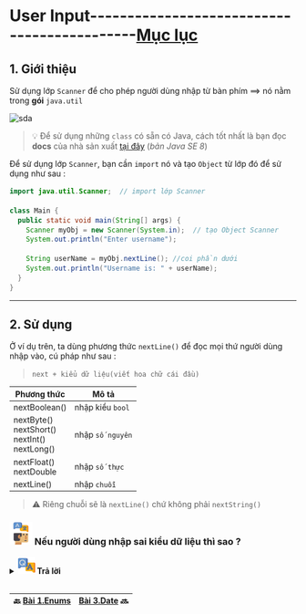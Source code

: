 # User Input--------------------------------------------[Mục lục](https://github.com/Zenfection/Java)

## 1. Giới thiệu

Sử dụng lớp `Scanner` để cho phép người dùng nhập từ bàn phím ==> nó nằm trong **gói** `java.util`

<img title="" src="https://raw.githubusercontent.com/Zenfection/Image/master/2021/02/06-22-17-33-Ảnh%20chụp%20Màn%20hình%202021-02-06%20lúc%2022.17.24.png" alt="sda" width="445">

>  💡 Để sử dụng những `class` có sẵn có Java, cách tốt nhất là bạn đọc  **docs** của nhà sản xuất [tại đây](https://docs.oracle.com/javase/8/docs/api/java/util/Scanner.html) (*bản Java SE 8*)

Để sử dụng lớp `Scanner`, bạn cần `import` nó và tạo `Object` từ lớp đó để sử dụng như sau : 

```java
import java.util.Scanner;  // import lớp Scanner

class Main {
  public static void main(String[] args) {
    Scanner myObj = new Scanner(System.in);  // tạo Object Scanner
    System.out.println("Enter username");

    String userName = myObj.nextLine(); //coi phần dưới
    System.out.println("Username is: " + userName); 
  }
}
```

---

## 2. Sử dụng

Ở ví dụ trên, ta dùng phương thức `nextLine()` để đọc mọi thứ người dùng nhập vào, cú pháp như sau : 

> `next + kiểu dữ liệu(viết hoa chữ cái đầu)` 

| Phương thức                                              | Mô tả            |
| -------------------------------------------------------- | ---------------- |
| nextBoolean()                                            | nhập kiểu `bool` |
| nextByte()<br>nextShort()<br>nextInt()<br>nextLong()<br> | nhập `số nguyên` |
| nextFloat()<br>nextDouble                                | nhập `số thực`   |
| nextLine()                                               | nhập `chuỗi`     |

> ⚠️ Riêng chuỗi sẽ là `nextLine()` chứ không phải `nextString()`

### ![Language Learningpng](https://raw.githubusercontent.com/Zenfection/Image/master/2021/02/02-14-14-12-Language%20Learning.png) Nếu người dùng nhập sai kiểu dữ liệu thì sao ?

<details>
<summary><b><img src="https://raw.githubusercontent.com/Zenfection/Image/master/2021/02/01-13-25-05-Questions%20And%20Answers.png"> Trả lời</summary>

<br>

Nếu bạn sử dụng `nextInt()`, nhưng người dùng lại nhập vào chuỗi

===> Ngay lập tức sẽ xuất hiện lỗi tên là `InputMismatchException`

> 💡 Bạn có thể sử dụng **Google** để tra lỗi đó 

</details>

<br>

| 🔙  [Bài 1.Enums](https://github.com/Zenfection/Java/blob/master/Java%20Advaced/1.Enums.md) | [Bài 3.Date](https://github.com/Zenfection/Java/blob/master/Java%20Advaced/3.Date.md) 🔜 |
| ------------------------------------------------------------------------------------------- | ---------------------------------------------------------------------------------------- |